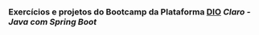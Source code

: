 ### Exercícios e projetos do Bootcamp da Plataforma [DIO](https://www.dio.me/) *Claro - Java com Spring Boot*